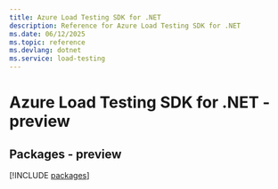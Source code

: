 ```yaml
---
title: Azure Load Testing SDK for .NET
description: Reference for Azure Load Testing SDK for .NET
ms.date: 06/12/2025
ms.topic: reference
ms.devlang: dotnet
ms.service: load-testing
---
```

# Azure Load Testing SDK for .NET - preview
## Packages - preview
[!INCLUDE [packages](load-testing-index.md)]